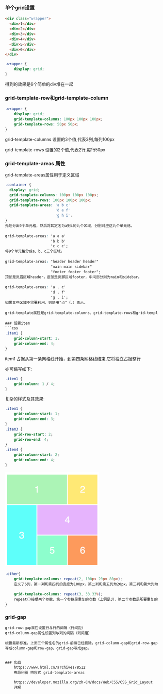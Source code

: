 
### 单个grid设置
```html
<div class="wrapper">
  <div>1</div>
  <div>2</div>
  <div>3</div>
  <div>4</div>
  <div>5</div>
  <div>6</div>
</div>
```
```css
.wrapper {
    display: grid;
}
```
得到的效果是6个简单的div堆在一起

### grid-template-row和grid-template-column
```css
.wrapper {
    display: grid;
    grid-template-columns: 100px 100px 100px;
    grid-template-rows: 50px 50px;
}
```
grid-template-columns 设置的3个值,代表3列,每列100px

grid-template-rows 设置的2个值,代表2行,每行50px


### grid-template-areas 属性
grid-template-areas属性用于定义区域
```css
.container {
  display: grid;
  grid-template-columns: 100px 100px 100px;
  grid-template-rows: 100px 100px 100px;
  grid-template-areas: 'a b c'
                       'd e f'
                       'g h i';
}
先划分出9个单元格，然后将其定名为a到i的九个区域，分别对应这九个单元格。

grid-template-areas: 'a a a'
                     'b b b'
                     'c c c';
将9个单元格分成a、b、c三个区域。

grid-template-areas: "header header header"
                     "main main sidebar"
                     "footer footer footer";
顶部是页眉区域header，底部是页脚区域footer，中间部分则为main和sidebar。

grid-template-areas: 'a . c'
                     'd . f'
                     'g . i';
如果某些区域不需要利用，则使用"点"（.）表示。

grid-template属性是grid-template-columns、grid-template-rows和grid-template-areas这三个属性的合并

### 设置item
```css
.item1 {
    grid-column-start: 1;
    grid-column-end: 4;
}
```
item1 占据从第一条网格线开始，到第四条网格线结束,它将独立占据整行


亦可缩写如下:
```css
.item1 {
    grid-column: 1 / 4;
}
```

复杂的样式及其效果:
```css
.item1 {
    grid-column-start: 1;
    grid-column-end: 3;
}
.item3 {
    grid-row-start: 2;
    grid-row-end: 4;
}
.item4 {
    grid-column-start: 2;
    grid-column-end: 4;
}
```
![](2019-11-14-13-20-05.png)


```css
.other{
    grid-template-columns: repeat(2, 100px 20px 80px);
    定义了6列，第一列和第四列的宽度为100px，第二列和第五列为20px，第三列和第六列为80px

    grid-template-columns: repeat(3, 33.33%);
    repeat()接受两个参数，第一个参数是重复的次数（上例是3），第二个参数是所要重复的值。
}
```

### grid-gap
    grid-row-gap属性设置行与行的间隔（行间距）
    grid-column-gap属性设置列与列的间隔（列间距）

    根据最新标准，上面三个属性名的grid-前缀已经删除，grid-column-gap和grid-row-gap写成column-gap和row-gap，grid-gap写成gap。

```

### 实战
    https://www.html.cn/archives/8512
    布局利器 响应式 grid-template-areas

    https://developer.mozilla.org/zh-CN/docs/Web/CSS/CSS_Grid_Layout
    详解

    